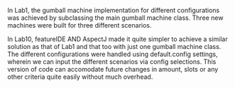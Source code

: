 In Lab1, the gumball machine implementation for different configurations was achieved by subclassing the main gumball machine class. Three new machines were built for three different scenarios.

In Lab10, featureIDE AND AspectJ made it quite simpler to achieve a similar solution as that of Lab1 and that too with just one gumball machine class. The different configurations were handled using default.config settings, wherein we can input the different scenarios via config selections. This version of code can accomodate future changes in amount, slots or any other criteria quite easily without much overhead.
